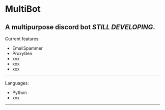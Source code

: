 # MultiBot
A multipurpose discord bot *STILL DEVELOPING*.
----------------------------------------------
Current features:
- EmailSpammer
- ProxyGen
- xxx
- xxx
- xxx
-----------------
Languages: 
- Python
- xxx
-----------------
